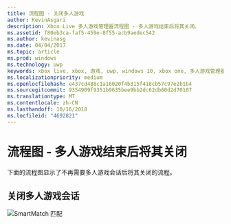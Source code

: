 ```yaml
---
title: 流程图 - 关闭多人游戏
author: KevinAsgari
description: Xbox Live 多人游戏管理器流程图 - 多人游戏结束后将其关闭。
ms.assetid: f80eb3ca-faf5-459e-8f55-acb9aedec542
ms.author: kevinasg
ms.date: 04/04/2017
ms.topic: article
ms.prod: windows
ms.technology: uwp
keywords: xbox live, xbox, 游戏, uwp, windows 10, xbox one, 多人游戏管理器, 流程图
ms.localizationpriority: medium
ms.openlocfilehash: e437cd488c1a16020f4b315f418cb57c97e2b1b4
ms.sourcegitcommit: 9354909f9351b9635bee9bb2dc62db60d2d70107
ms.translationtype: MT
ms.contentlocale: zh-CN
ms.lasthandoff: 10/16/2018
ms.locfileid: "4692821"
---
```

# <a name="flowchart---shut-down-after-a-multiplayer-game-is-complete"></a>流程图 - 多人游戏结束后将其关闭

下面的流程图显示了不再需要多人游戏会话后将其关闭的流程。

## <a name="shut-down-a-multiplayer-session"></a>关闭多人游戏会话

![SmartMatch 匹配](../../../images/multiplayer/mpm-shut-down.png)
